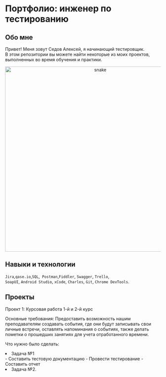 # Портфолио: инженер по тестированию

## Обо мне 

Привет! Меня зовут Седов Алексей, я начинающий тестировщик. <br>
В этом репозитории вы можете найти некоторые из моих проектов, выполненных во время обучения и практики.
<br>
<p align="center">
 <img width="600" src="assets/github-snake.svg" alt="snake"/>
</p>

## Навыки и технологии
``Jira``,``qase.io``,``SQL``,`` Postman``,``Fiddler``, ``Swagger``, ``Trello``, <br>
``SoapUI``, ``Android Studio``, ``xCode``, ``Charles``, ``Git``, ``Chrome DevTools``.

## Проекты
<p> Проект 1: Курсовая работа 1-й и 2-й курс </p>
<p> Основные требования: Предоставить возможность нашим преподавателям создавать события, где они будут записывать свои личные встречи, оставлять напоминания о событиях, также делать пометки о прошедших занятиях для учета отработанного времени. <p>
<p>Что нужно было сделать:<p>
    <li>Задача №1</li>
  - Составить тестовую документацию
  - Провести тестирование
  - Составить отчет
    <li>Задача №2.</li>
<ol> 
